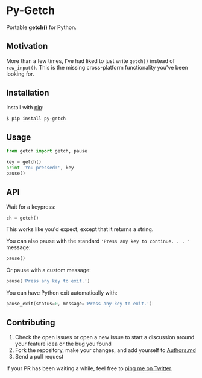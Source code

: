 Py-Getch
========

Portable **getch()** for Python.


Motivation
----------

More than a few times, I've had liked to just write `getch()` instead of
`raw_input()`. This is the missing cross-platform functionality you've been
looking for.


Installation
------------

Install with [pip][]:

```bash
$ pip install py-getch
```


Usage
-----

```python
from getch import getch, pause

key = getch()
print 'You pressed:', key
pause()
```


API
---

Wait for a keypress:

```python
ch = getch()
```

This works like you'd expect, except that it returns a string.

You can also pause with the standard `'Press any key to continue. . . '` message:

```python
pause()
```

Or pause with a custom message:

```python
pause('Press any key to exit.')
```

You can have Python exit automatically with:

```python
pause_exit(status=0, message='Press any key to exit.')
```


Contributing
------------

1. Check the open issues or open a new issue to start a discussion around
   your feature idea or the bug you found
2. Fork the repository, make your changes, and add yourself to [Authors.md](./AUTHORS.md)
3. Send a pull request

If your PR has been waiting a while, feel free to [ping me on Twitter][twitter].


[pip]: http://pypi.python.org/pypi/pip
[twitter]: http://twitter.com/joeyespo
